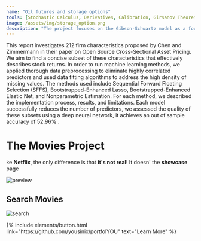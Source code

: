 ```yaml
---
name: "Oil futures and storage options"
tools: [Stochastic Calculus, Derivatives, Calibration, Girsanov Theorem, Gibson-Schwartz Model, Commodity Pricing, Convenience Yield, Interest Rate Modeling, Stochastic Differential Equations, Storage Option Pricing, Market Dynamics, Brownian Motion, Spot and Futures Prices, No Arbitrage Pricing, Risk-Free Rate, Financial Instruments, Mean Reversion, Price Dynamics]
image: /assets/img/storage_option.png
description: "The project focuses on the Gibson-Schwartz model as a foundational framework for stochastic modeling and calibration in the pricing of derivatives, particularly in the commodity markets. Following the calibration of the interest rate, the project proceeds to price the storage option, employing the adjusted model to quantify the value of holding storage assets in relation to the underlying commodity prices."
---
```

This report investigates 212 firm characteristics proposed by Chen and Zimmermann in their paper on Open Source Cross-Sectional Asset Pricing. We aim to find a concise subset of these characteristics that effectively describes stock returns. In order to run machine learning methods, we applied thorough data preprocessing to eliminate highly correlated predictors and used data fitting algorithms to address the high density of missing values. The methods used include Sequential Forward Floating Selection (SFFS), Bootstrapped-Enhanced Lasso, Bootstrapped-Enhanced Elastic Net, and Nonparametric Estimation. For each method, we described the implementation process, results, and limitations. Each model successfully reduces the number of predictors, we assessed the quality of these subsets using a deep neural network, it achieves an out of sample accuracy of 52.96% .

# The Movies Project

ke **Netflix**, the only difference is that **it's not real**! It doesn' the **showcase** page

![preview](https://www.sketchappsources.com/resources/source-image/we-were-soldiers-landing-page-dbruggisser.jpg)

## Search Movies

![search](https://www.sketchappsources.com/resources/source-image/microsoft-windows-10-virtual-keyboard-diogo-sousa.png)

<p class="text-center">
{% include elements/button.html link="https://github.com/yousinix/portfolYOU" text="Learn More" %}
</p>